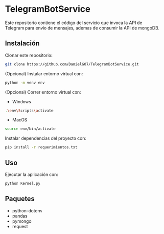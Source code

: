 # TelegramBotService

Este repositorio contiene el código del servicio que invoca la API de Telegram para envio de mensajes, ademas de consumir la API de mongoDB.

## Instalación

Clonar este repositorio:

```bash
git clone https://github.com/DanielG07/TelegramBotService.git
```

(Opcional) Instalar entorno virtual con:

```bash
python -m venv env
````

(Opcional) Correr entorno virtual con:

* Windows

```bash
.\env\Scripts\activate
```

* MacOS

```bash
source env/bin/activate
```

Instalar dependencias del proyecto con:

```bash
pip install -r requerimientos.txt
```

## Uso

Ejecutar la aplicación con:

```bash
python Kernel.py
```

## Paquetes

* python-dotenv
* pandas
* pymongo
* request
